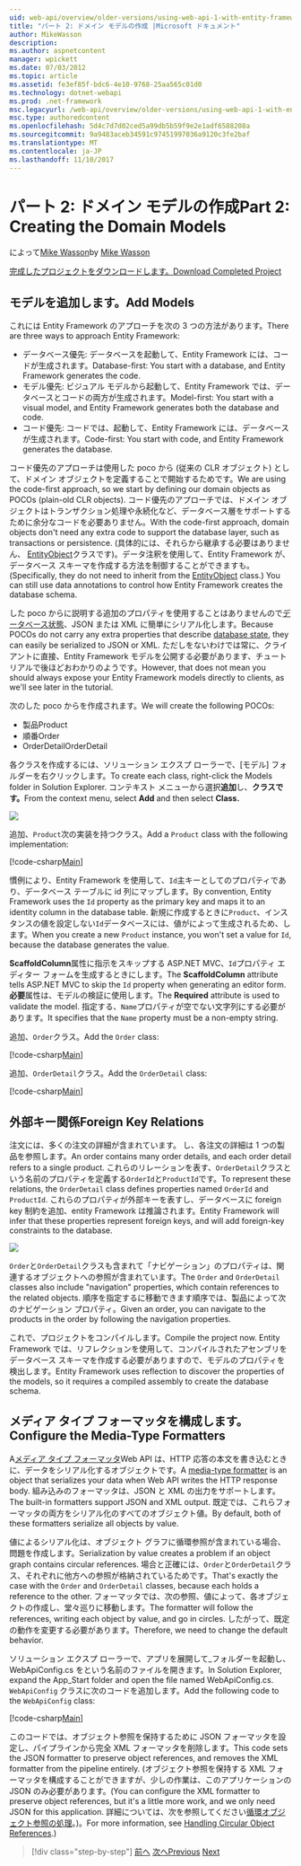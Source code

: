 ```yaml
---
uid: web-api/overview/older-versions/using-web-api-1-with-entity-framework-5/using-web-api-with-entity-framework-part-2
title: "パート 2: ドメイン モデルの作成 |Microsoft ドキュメント"
author: MikeWasson
description: 
ms.author: aspnetcontent
manager: wpickett
ms.date: 07/03/2012
ms.topic: article
ms.assetid: fe3ef85f-bdc6-4e10-9768-25aa565c01d0
ms.technology: dotnet-webapi
ms.prod: .net-framework
msc.legacyurl: /web-api/overview/older-versions/using-web-api-1-with-entity-framework-5/using-web-api-with-entity-framework-part-2
msc.type: authoredcontent
ms.openlocfilehash: 5d4c7d7d02ced5a99db5b59f9e2e1adf6588208a
ms.sourcegitcommit: 9a9483aceb34591c97451997036a9120c3fe2baf
ms.translationtype: MT
ms.contentlocale: ja-JP
ms.lasthandoff: 11/10/2017
---
```

<a name="part-2-creating-the-domain-models"></a><span data-ttu-id="af3f5-102">パート 2: ドメイン モデルの作成</span><span class="sxs-lookup"><span data-stu-id="af3f5-102">Part 2: Creating the Domain Models</span></span>
====================
<span data-ttu-id="af3f5-103">によって[Mike Wasson](https://github.com/MikeWasson)</span><span class="sxs-lookup"><span data-stu-id="af3f5-103">by [Mike Wasson](https://github.com/MikeWasson)</span></span>

[<span data-ttu-id="af3f5-104">完成したプロジェクトをダウンロードします。</span><span class="sxs-lookup"><span data-stu-id="af3f5-104">Download Completed Project</span></span>](http://code.msdn.microsoft.com/ASP-NET-Web-API-with-afa30545)

## <a name="add-models"></a><span data-ttu-id="af3f5-105">モデルを追加します。</span><span class="sxs-lookup"><span data-stu-id="af3f5-105">Add Models</span></span>

<span data-ttu-id="af3f5-106">これには Entity Framework のアプローチを次の 3 つの方法があります。</span><span class="sxs-lookup"><span data-stu-id="af3f5-106">There are three ways to approach Entity Framework:</span></span>

- <span data-ttu-id="af3f5-107">データベース優先: データベースを起動して、Entity Framework には、コードが生成されます。</span><span class="sxs-lookup"><span data-stu-id="af3f5-107">Database-first: You start with a database, and Entity Framework generates the code.</span></span>
- <span data-ttu-id="af3f5-108">モデル優先: ビジュアル モデルから起動して、Entity Framework では、データベースとコードの両方が生成されます。</span><span class="sxs-lookup"><span data-stu-id="af3f5-108">Model-first: You start with a visual model, and Entity Framework generates both the database and code.</span></span>
- <span data-ttu-id="af3f5-109">コード優先: コードでは、起動して、Entity Framework には、データベースが生成されます。</span><span class="sxs-lookup"><span data-stu-id="af3f5-109">Code-first: You start with code, and Entity Framework generates the database.</span></span>

<span data-ttu-id="af3f5-110">コード優先のアプローチは使用した poco から (従来の CLR オブジェクト) として、ドメイン オブジェクトを定義することで開始するためです。</span><span class="sxs-lookup"><span data-stu-id="af3f5-110">We are using the code-first approach, so we start by defining our domain objects as POCOs (plain-old CLR objects).</span></span> <span data-ttu-id="af3f5-111">コード優先のアプローチでは、ドメイン オブジェクトはトランザクション処理や永続化など、データベース層をサポートするために余分なコードを必要ありません。</span><span class="sxs-lookup"><span data-stu-id="af3f5-111">With the code-first approach, domain objects don't need any extra code to support the database layer, such as transactions or persistence.</span></span> <span data-ttu-id="af3f5-112">(具体的には、それらから継承する必要はありません、 [EntityObject](https://msdn.microsoft.com/en-us/library/system.data.objects.dataclasses.entityobject.aspx)クラスです)。データ注釈を使用して、Entity Framework が、データベース スキーマを作成する方法を制御することができますも。</span><span class="sxs-lookup"><span data-stu-id="af3f5-112">(Specifically, they do not need to inherit from the [EntityObject](https://msdn.microsoft.com/en-us/library/system.data.objects.dataclasses.entityobject.aspx) class.) You can still use data annotations to control how Entity Framework creates the database schema.</span></span>

<span data-ttu-id="af3f5-113">した poco からに説明する追加のプロパティを使用することはありませんので[データベース状態](https://msdn.microsoft.com/en-us/library/system.data.entitystate.aspx)、JSON または XML に簡単にシリアル化します。</span><span class="sxs-lookup"><span data-stu-id="af3f5-113">Because POCOs do not carry any extra properties that describe [database state](https://msdn.microsoft.com/en-us/library/system.data.entitystate.aspx), they can easily be serialized to JSON or XML.</span></span> <span data-ttu-id="af3f5-114">ただしをないわけでは常に、クライアントに直接、Entity Framework モデルを公開する必要があります、チュートリアルで後ほどおわかりのようです。</span><span class="sxs-lookup"><span data-stu-id="af3f5-114">However, that does not mean you should always expose your Entity Framework models directly to clients, as we'll see later in the tutorial.</span></span>

<span data-ttu-id="af3f5-115">次のした poco からを作成されます。</span><span class="sxs-lookup"><span data-stu-id="af3f5-115">We will create the following POCOs:</span></span>

- <span data-ttu-id="af3f5-116">製品</span><span class="sxs-lookup"><span data-stu-id="af3f5-116">Product</span></span>
- <span data-ttu-id="af3f5-117">順番</span><span class="sxs-lookup"><span data-stu-id="af3f5-117">Order</span></span>
- <span data-ttu-id="af3f5-118">OrderDetail</span><span class="sxs-lookup"><span data-stu-id="af3f5-118">OrderDetail</span></span>

<span data-ttu-id="af3f5-119">各クラスを作成するには、ソリューション エクスプ ローラーで、[モデル] フォルダーを右クリックします。</span><span class="sxs-lookup"><span data-stu-id="af3f5-119">To create each class, right-click the Models folder in Solution Explorer.</span></span> <span data-ttu-id="af3f5-120">コンテキスト メニューから選択**追加**し、**クラスです。**</span><span class="sxs-lookup"><span data-stu-id="af3f5-120">From the context menu, select **Add** and then select **Class.**</span></span>

![](using-web-api-with-entity-framework-part-2/_static/image1.png)

<span data-ttu-id="af3f5-121">追加、`Product`次の実装を持つクラス。</span><span class="sxs-lookup"><span data-stu-id="af3f5-121">Add a `Product` class with the following implementation:</span></span>

[!code-csharp[Main](using-web-api-with-entity-framework-part-2/samples/sample1.cs)]

<span data-ttu-id="af3f5-122">慣例により、Entity Framework を使用して、`Id`主キーとしてのプロパティであり、データベース テーブルに id 列にマップします。</span><span class="sxs-lookup"><span data-stu-id="af3f5-122">By convention, Entity Framework uses the `Id` property as the primary key and maps it to an identity column in the database table.</span></span> <span data-ttu-id="af3f5-123">新規に作成するときに`Product`、インスタンスの値を設定しない`Id`データベースには、値がによって生成されるため、します。</span><span class="sxs-lookup"><span data-stu-id="af3f5-123">When you create a new `Product` instance, you won't set a value for `Id`, because the database generates the value.</span></span>

<span data-ttu-id="af3f5-124">**ScaffoldColumn**属性に指示をスキップする ASP.NET MVC、`Id`プロパティ エディター フォームを生成するときにします。</span><span class="sxs-lookup"><span data-stu-id="af3f5-124">The **ScaffoldColumn** attribute tells ASP.NET MVC to skip the `Id` property when generating an editor form.</span></span> <span data-ttu-id="af3f5-125">**必要**属性は、モデルの検証に使用します。</span><span class="sxs-lookup"><span data-stu-id="af3f5-125">The **Required** attribute is used to validate the model.</span></span> <span data-ttu-id="af3f5-126">指定する、`Name`プロパティが空でない文字列にする必要があります。</span><span class="sxs-lookup"><span data-stu-id="af3f5-126">It specifies that the `Name` property must be a non-empty string.</span></span>

<span data-ttu-id="af3f5-127">追加、`Order`クラス。</span><span class="sxs-lookup"><span data-stu-id="af3f5-127">Add the `Order` class:</span></span>

[!code-csharp[Main](using-web-api-with-entity-framework-part-2/samples/sample2.cs)]

<span data-ttu-id="af3f5-128">追加、`OrderDetail`クラス。</span><span class="sxs-lookup"><span data-stu-id="af3f5-128">Add the `OrderDetail` class:</span></span>

[!code-csharp[Main](using-web-api-with-entity-framework-part-2/samples/sample3.cs)]

## <a name="foreign-key-relations"></a><span data-ttu-id="af3f5-129">外部キー関係</span><span class="sxs-lookup"><span data-stu-id="af3f5-129">Foreign Key Relations</span></span>

<span data-ttu-id="af3f5-130">注文には、多くの注文の詳細が含まれています。 し、各注文の詳細は 1 つの製品を参照します。</span><span class="sxs-lookup"><span data-stu-id="af3f5-130">An order contains many order details, and each order detail refers to a single product.</span></span> <span data-ttu-id="af3f5-131">これらのリレーションを表す、`OrderDetail`クラスという名前のプロパティを定義する`OrderId`と`ProductId`です。</span><span class="sxs-lookup"><span data-stu-id="af3f5-131">To represent these relations, the `OrderDetail` class defines properties named `OrderId` and `ProductId`.</span></span> <span data-ttu-id="af3f5-132">これらのプロパティが外部キーを表すし、データベースに foreign key 制約を追加、entity Framework は推論されます。</span><span class="sxs-lookup"><span data-stu-id="af3f5-132">Entity Framework will infer that these properties represent foreign keys, and will add foreign-key constraints to the database.</span></span>

![](using-web-api-with-entity-framework-part-2/_static/image2.png)

<span data-ttu-id="af3f5-133">`Order`と`OrderDetail`クラスも含まれて「ナビゲーション」のプロパティは、関連するオブジェクトへの参照が含まれています。</span><span class="sxs-lookup"><span data-stu-id="af3f5-133">The `Order` and `OrderDetail` classes also include "navigation" properties, which contain references to the related objects.</span></span> <span data-ttu-id="af3f5-134">順序を指定するに移動できます順序では、製品によって次のナビゲーション プロパティ。</span><span class="sxs-lookup"><span data-stu-id="af3f5-134">Given an order, you can navigate to the products in the order by following the navigation properties.</span></span>

<span data-ttu-id="af3f5-135">これで、プロジェクトをコンパイルします。</span><span class="sxs-lookup"><span data-stu-id="af3f5-135">Compile the project now.</span></span> <span data-ttu-id="af3f5-136">Entity Framework では、リフレクションを使用して、コンパイルされたアセンブリをデータベース スキーマを作成する必要がありますので、モデルのプロパティを検出します。</span><span class="sxs-lookup"><span data-stu-id="af3f5-136">Entity Framework uses reflection to discover the properties of the models, so it requires a compiled assembly to create the database schema.</span></span>

## <a name="configure-the-media-type-formatters"></a><span data-ttu-id="af3f5-137">メディア タイプ フォーマッタを構成します。</span><span class="sxs-lookup"><span data-stu-id="af3f5-137">Configure the Media-Type Formatters</span></span>

<span data-ttu-id="af3f5-138">A[メディア タイプ フォーマッタ](../../formats-and-model-binding/media-formatters.md)Web API は、HTTP 応答の本文を書き込むときに、データをシリアル化するオブジェクトです。</span><span class="sxs-lookup"><span data-stu-id="af3f5-138">A [media-type formatter](../../formats-and-model-binding/media-formatters.md) is an object that serializes your data when Web API writes the HTTP response body.</span></span> <span data-ttu-id="af3f5-139">組み込みのフォーマッタは、JSON と XML の出力をサポートします。</span><span class="sxs-lookup"><span data-stu-id="af3f5-139">The built-in formatters support JSON and XML output.</span></span> <span data-ttu-id="af3f5-140">既定では、これらフォーマッタの両方をシリアル化のすべてのオブジェクト値。</span><span class="sxs-lookup"><span data-stu-id="af3f5-140">By default, both of these formatters serialize all objects by value.</span></span>

<span data-ttu-id="af3f5-141">値によるシリアル化は、オブジェクト グラフに循環参照が含まれている場合、問題を作成します。</span><span class="sxs-lookup"><span data-stu-id="af3f5-141">Serialization by value creates a problem if an object graph contains circular references.</span></span> <span data-ttu-id="af3f5-142">場合と正確には、`Order`と`OrderDetail`クラス、それぞれに他方への参照が格納されているためです。</span><span class="sxs-lookup"><span data-stu-id="af3f5-142">That's exactly the case with the `Order` and `OrderDetail` classes, because each holds a reference to the other.</span></span> <span data-ttu-id="af3f5-143">フォーマッタでは、次の参照、値によって、各オブジェクトの作成し、堂々巡りに移動します。</span><span class="sxs-lookup"><span data-stu-id="af3f5-143">The formatter will follow the references, writing each object by value, and go in circles.</span></span> <span data-ttu-id="af3f5-144">したがって、既定の動作を変更する必要があります。</span><span class="sxs-lookup"><span data-stu-id="af3f5-144">Therefore, we need to change the default behavior.</span></span>

<span data-ttu-id="af3f5-145">ソリューション エクスプ ローラーで、アプリを展開して\_フォルダーを起動し、WebApiConfig.cs をという名前のファイルを開きます。</span><span class="sxs-lookup"><span data-stu-id="af3f5-145">In Solution Explorer, expand the App\_Start folder and open the file named WebApiConfig.cs.</span></span> <span data-ttu-id="af3f5-146">`WebApiConfig` クラスに次のコードを追加します。</span><span class="sxs-lookup"><span data-stu-id="af3f5-146">Add the following code to the `WebApiConfig` class:</span></span>

[!code-csharp[Main](using-web-api-with-entity-framework-part-2/samples/sample4.cs?highlight=11)]

<span data-ttu-id="af3f5-147">このコードでは、オブジェクト参照を保持するために JSON フォーマッタを設定し、パイプラインから完全 XML フォーマッタを削除します。</span><span class="sxs-lookup"><span data-stu-id="af3f5-147">This code sets the JSON formatter to preserve object references, and removes the XML formatter from the pipeline entirely.</span></span> <span data-ttu-id="af3f5-148">(オブジェクト参照を保持する XML フォーマッタを構成することができますが、少しの作業は、このアプリケーションの JSON のみ必要があります。</span><span class="sxs-lookup"><span data-stu-id="af3f5-148">(You can configure the XML formatter to preserve object references, but it's a little more work, and we only need JSON for this application.</span></span> <span data-ttu-id="af3f5-149">詳細については、次を参照してください[循環オブジェクト参照の処理](../../formats-and-model-binding/json-and-xml-serialization.md#handling_circular_object_references)。)。</span><span class="sxs-lookup"><span data-stu-id="af3f5-149">For more information, see [Handling Circular Object References](../../formats-and-model-binding/json-and-xml-serialization.md#handling_circular_object_references).)</span></span>

>[!div class="step-by-step"]
<span data-ttu-id="af3f5-150">[前へ](using-web-api-with-entity-framework-part-1.md)
[次へ](using-web-api-with-entity-framework-part-3.md)</span><span class="sxs-lookup"><span data-stu-id="af3f5-150">[Previous](using-web-api-with-entity-framework-part-1.md)
[Next](using-web-api-with-entity-framework-part-3.md)</span></span>
